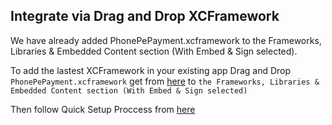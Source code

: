 ## Integrate via Drag and Drop XCFramework
We have already added PhonePePayment.xcframework to the Frameworks, Libraries & Embedded Content section (With Embed & Sign selected).

To add the lastest XCFramework in your existing app Drag and Drop ```PhonePePayment.xcframework``` get from [here](https://github.com/PhonePe/PhonePePayment/) to ```the Frameworks, Libraries & Embedded Content section (With Embed & Sign selected)```

Then follow Quick Setup Proccess from [here](/README.md#quick_setup)